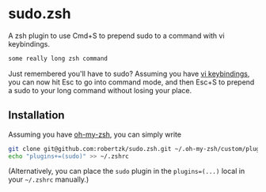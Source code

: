 sudo.zsh
========

A zsh plugin to use Cmd+S to prepend sudo to a command with vi keybindings.

```bash
some really long zsh command
```

Just remembered you'll have to sudo? Assuming you have [vi keybindings](http://www.techrepublic.com/blog/linux-and-open-source/using-vi-key-bindings-in-bash-and-zsh/), you
can now hit Esc to go into command mode, and then Esc+S to prepend a sudo to your long command without losing your place.

Installation
--------

Assuming you have [oh-my-zsh](https://github.com/robbyrussell/oh-my-zsh), you can
simply write

```bash
git clone git@github.com:robertzk/sudo.zsh.git ~/.oh-my-zsh/custom/plugins/sudo
echo "plugins+=(sudo)" >> ~/.zshrc
```

(Alternatively, you can place the `sudo` plugin in the `plugins=(...)` local in your `~/.zshrc` manually.)

